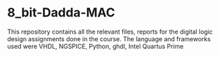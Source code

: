 # 8_bit-Dadda-MAC

This repository contains all the relevant files, reports for the digital logic design assignments done in the course. The language and frameworks used were VHDL, NGSPICE, Python, ghdl, Intel Quartus Prime
